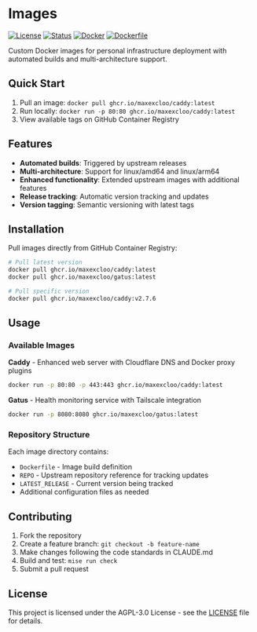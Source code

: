 # Images

[![License](https://img.shields.io/badge/license-AGPL--3.0-blue.svg)](LICENSE)
[![Status](https://img.shields.io/badge/status-active-success)](https://img.shields.io/badge/status-active-success)
[![Docker](https://img.shields.io/badge/docker-ready-blue.svg)](https://github.com/maxexcloo/images/pkgs/container/caddy)
[![Dockerfile](https://img.shields.io/badge/dockerfile-blue.svg)](Dockerfile)

Custom Docker images for personal infrastructure deployment with automated builds and multi-architecture support.

## Quick Start

1. Pull an image: `docker pull ghcr.io/maxexcloo/caddy:latest`
2. Run locally: `docker run -p 80:80 ghcr.io/maxexcloo/caddy:latest`
3. View available tags on GitHub Container Registry

## Features

- **Automated builds**: Triggered by upstream releases
- **Multi-architecture**: Support for linux/amd64 and linux/arm64
- **Enhanced functionality**: Extended upstream images with additional features
- **Release tracking**: Automatic version tracking and updates
- **Version tagging**: Semantic versioning with latest tags

## Installation

Pull images directly from GitHub Container Registry:

```bash
# Pull latest version
docker pull ghcr.io/maxexcloo/caddy:latest
docker pull ghcr.io/maxexcloo/gatus:latest

# Pull specific version
docker pull ghcr.io/maxexcloo/caddy:v2.7.6
```

## Usage

### Available Images

**Caddy** - Enhanced web server with Cloudflare DNS and Docker proxy plugins
```bash
docker run -p 80:80 -p 443:443 ghcr.io/maxexcloo/caddy:latest
```

**Gatus** - Health monitoring service with Tailscale integration
```bash
docker run -p 8080:8080 ghcr.io/maxexcloo/gatus:latest
```

### Repository Structure

Each image directory contains:
- `Dockerfile` - Image build definition
- `REPO` - Upstream repository reference for tracking updates
- `LATEST_RELEASE` - Current version being tracked
- Additional configuration files as needed

## Contributing

1. Fork the repository
2. Create a feature branch: `git checkout -b feature-name`
3. Make changes following the code standards in CLAUDE.md
4. Build and test: `mise run check`
5. Submit a pull request

## License

This project is licensed under the AGPL-3.0 License - see the [LICENSE](LICENSE) file for details.
